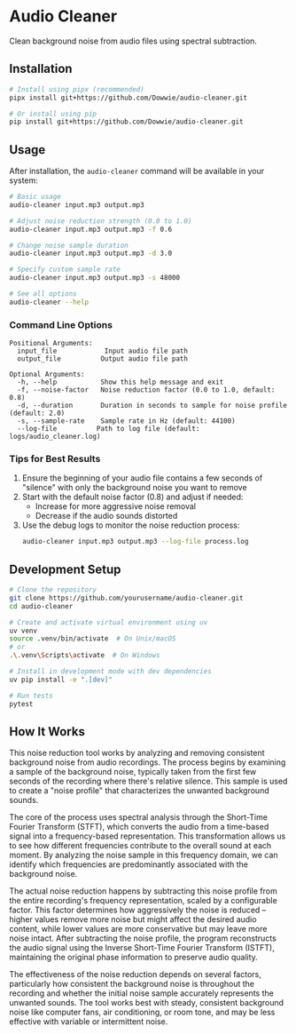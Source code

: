 # Audio Cleaner

Clean background noise from audio files using spectral subtraction.

## Installation

```bash
# Install using pipx (recommended)
pipx install git+https://github.com/Dowwie/audio-cleaner.git

# Or install using pip
pip install git+https://github.com/Dowwie/audio-cleaner.git
```

## Usage

After installation, the `audio-cleaner` command will be available in your system:

```bash
# Basic usage
audio-cleaner input.mp3 output.mp3

# Adjust noise reduction strength (0.0 to 1.0)
audio-cleaner input.mp3 output.mp3 -f 0.6

# Change noise sample duration
audio-cleaner input.mp3 output.mp3 -d 3.0

# Specify custom sample rate
audio-cleaner input.mp3 output.mp3 -s 48000

# See all options
audio-cleaner --help
```

### Command Line Options

```
Positional Arguments:
  input_file            Input audio file path
  output_file          Output audio file path

Optional Arguments:
  -h, --help           Show this help message and exit
  -f, --noise-factor   Noise reduction factor (0.0 to 1.0, default: 0.8)
  -d, --duration       Duration in seconds to sample for noise profile (default: 2.0)
  -s, --sample-rate    Sample rate in Hz (default: 44100)
  --log-file          Path to log file (default: logs/audio_cleaner.log)
```

### Tips for Best Results

1. Ensure the beginning of your audio file contains a few seconds of "silence" with only the background noise you want to remove
2. Start with the default noise factor (0.8) and adjust if needed:
   - Increase for more aggressive noise removal
   - Decrease if the audio sounds distorted
3. Use the debug logs to monitor the noise reduction process:
   ```bash
   audio-cleaner input.mp3 output.mp3 --log-file process.log
   ```

## Development Setup

```bash
# Clone the repository
git clone https://github.com/yourusername/audio-cleaner.git
cd audio-cleaner

# Create and activate virtual environment using uv
uv venv
source .venv/bin/activate  # On Unix/macOS
# or
.\.venv\Scripts\activate  # On Windows

# Install in development mode with dev dependencies
uv pip install -e ".[dev]"

# Run tests
pytest
```

## How It Works

This noise reduction tool works by analyzing and removing consistent background noise from audio recordings. The process begins by examining a sample of the background noise, typically taken from the first few seconds of the recording where there's relative silence. This sample is used to create a "noise profile" that characterizes the unwanted background sounds.

The core of the process uses spectral analysis through the Short-Time Fourier Transform (STFT), which converts the audio from a time-based signal into a frequency-based representation. This transformation allows us to see how different frequencies contribute to the overall sound at each moment. By analyzing the noise sample in this frequency domain, we can identify which frequencies are predominantly associated with the background noise.

The actual noise reduction happens by subtracting this noise profile from the entire recording's frequency representation, scaled by a configurable factor. This factor determines how aggressively the noise is reduced – higher values remove more noise but might affect the desired audio content, while lower values are more conservative but may leave more noise intact. After subtracting the noise profile, the program reconstructs the audio signal using the Inverse Short-Time Fourier Transform (ISTFT), maintaining the original phase information to preserve audio quality.

The effectiveness of the noise reduction depends on several factors, particularly how consistent the background noise is throughout the recording and whether the initial noise sample accurately represents the unwanted sounds. The tool works best with steady, consistent background noise like computer fans, air conditioning, or room tone, and may be less effective with variable or intermittent noise.